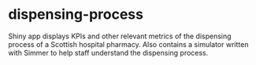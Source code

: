 # dispensing-process
Shiny app displays KPIs and other relevant metrics of the dispensing process of a Scottish hospital pharmacy. Also contains a simulator written with Simmer to help staff understand the dispensing process.
